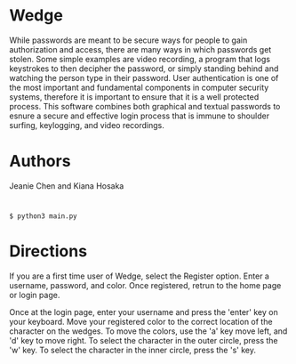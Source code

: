 # Wedge
While passwords are meant to be secure ways for people to gain authorization and access, there are many ways in which passwords get stolen. Some simple examples are video recording, a program that logs keystrokes to then decipher the password, or simply standing behind and watching the person type in their password. User authentication is one of the most important and fundamental components in computer security systems, therefore it is important to ensure that it is a well protected process. This software combines both graphical and textual passwords to esnure a secure and effective login process that is immune to shoulder surfing, keylogging, and video recordings.

# Authors
Jeanie Chen and Kiana Hosaka

# 
```
$ python3 main.py
```

# Directions
If you are a first time user of Wedge, select the Register option. Enter a username, password, and color. Once registered, retrun to the home page or login page.

Once at the login page, enter your username and press the 'enter' key on your keyboard. Move your registered color to the correct location of the character on the wedges. To move the colors, use the 'a' key move left, and 'd' key to move right. To select the character in the outer circle, press the 'w' key. To select the character in the inner circle, press the 's' key.

